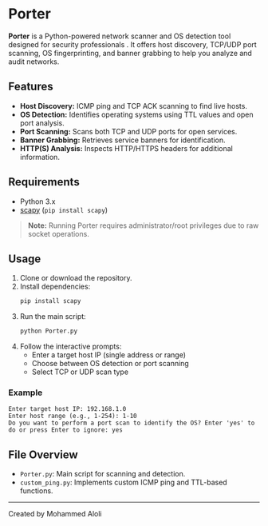 # Porter

**Porter** is a Python-powered network scanner and OS detection tool designed for security professionals . It offers host discovery, TCP/UDP port scanning, OS fingerprinting, and banner grabbing to help you analyze and audit networks.

## Features

- **Host Discovery:** ICMP ping and TCP ACK scanning to find live hosts.
- **OS Detection:** Identifies operating systems using TTL values and open port analysis.
- **Port Scanning:** Scans both TCP and UDP ports for open services.
- **Banner Grabbing:** Retrieves service banners for identification.
- **HTTP(S) Analysis:** Inspects HTTP/HTTPS headers for additional information.

## Requirements

- Python 3.x
- [scapy](https://scapy.net/) (`pip install scapy`)

> **Note:** Running Porter requires administrator/root privileges due to raw socket operations.

## Usage

1. Clone or download the repository.
2. Install dependencies:
    ```sh
    pip install scapy
    ```
3. Run the main script:
    ```sh
    python Porter.py
    ```
4. Follow the interactive prompts:
    - Enter a target host IP (single address or range)
    - Choose between OS detection or port scanning
    - Select TCP or UDP scan type

### Example 

```
Enter target host IP: 192.168.1.0
Enter host range (e.g., 1-254): 1-10
Do you want to perform a port scan to identify the OS? Enter 'yes' to do or press Enter to ignore: yes
```

## File Overview

- `Porter.py`: Main script for scanning and detection.
- `custom_ping.py`: Implements custom ICMP ping and TTL-based functions.

---

Created by Mohammed Aloli